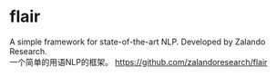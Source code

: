 # flair 
A simple framework for state-of-the-art NLP. Developed by Zalando Research.  
一个简单的用语NLP的框架。
https://github.com/zalandoresearch/flair
